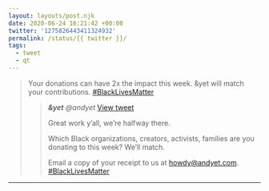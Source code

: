 ```yaml
---
layout: layouts/post.njk
date: 2020-06-24 16:21:42 +00:00
twitter: '1275826443411324932'
permalink: /status/{{ twitter }}/
tags: 
  - tweet
  - qt
---
```


> Your donations can have 2x the impact this week. &amp;yet will match your contributions. [#BlackLivesMatter](https://twitter.com/hashtag/BlackLivesMatter) 
> 
> > <cite>**&yet** @andyet</cite> [View tweet](https://twitter.com/andyet/status/1275462831672967168)
> > 
> > Great work y’all, we’re halfway there.
> > 
> > Which Black organizations, creators, activists, families are you donating to this week? We’ll match.
> > 
> > Email a copy of your receipt to us at howdy@andyet.com. [#BlackLivesMatter](https://twitter.com/hashtag/BlackLivesMatter)

---
